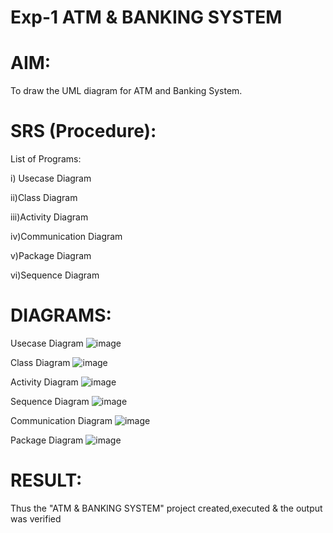 # Exp-1 ATM & BANKING SYSTEM

# AIM:
To draw the UML diagram for ATM and Banking System.

# SRS (Procedure):
List of Programs:

i) Usecase Diagram

ii)Class Diagram

iii)Activity Diagram

iv)Communication Diagram

v)Package Diagram

vi)Sequence Diagram

# DIAGRAMS:
Usecase Diagram
![image](https://github.com/user-attachments/assets/f928c74c-79b5-4f05-a15c-45333bd610f9)

Class Diagram
![image](https://github.com/user-attachments/assets/97d1f96e-6186-4321-bf6e-85833bf8e472)


Activity Diagram
![image](https://github.com/user-attachments/assets/9a14c125-62c2-4c2c-a31e-3e70b7029f00)

Sequence Diagram
![image](https://github.com/user-attachments/assets/26a20c9a-9526-4814-8312-06caaa7bcc10)

Communication Diagram
![image](https://github.com/user-attachments/assets/b327ee36-5e6e-4b26-98e4-d1e1a569729f)


Package Diagram
![image](https://github.com/user-attachments/assets/b3107768-1b1a-4992-86fb-325033494975)




# RESULT:
Thus the "ATM & BANKING SYSTEM" project created,executed & the output was verified
